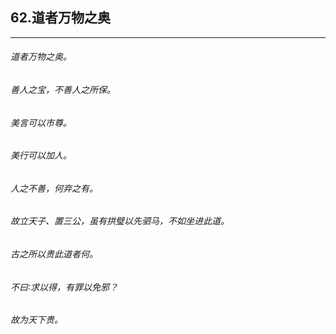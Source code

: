 ## 62.道者万物之奥
---


###### 道者万物之奥。

###### 善人之宝，不善人之所保。

###### 美言可以市尊。

###### 美行可以加人。

###### 人之不善，何弃之有。

###### 故立天子、置三公，虽有拱璧以先驷马，不如坐进此道。

###### 古之所以贵此道者何。

###### 不曰∶求以得，有罪以免邪？

###### 故为天下贵。

######  

